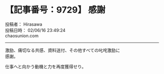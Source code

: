 # 【記事番号：9729】 感謝

投稿者： Hirasawa  
投稿日時： 02/06/16 23:49:24  
chaosunion.com

---

  
激励、痛切なる共感、資料送付、その他すべての叱咤激励に  
感謝。  
  
仕事へと向かう動機と力を再度獲得せり。  
  
